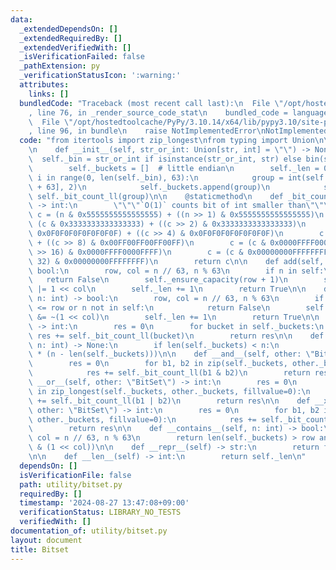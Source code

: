 ```yaml
---
data:
  _extendedDependsOn: []
  _extendedRequiredBy: []
  _extendedVerifiedWith: []
  _isVerificationFailed: false
  _pathExtension: py
  _verificationStatusIcon: ':warning:'
  attributes:
    links: []
  bundledCode: "Traceback (most recent call last):\n  File \"/opt/hostedtoolcache/PyPy/3.10.14/x64/lib/pypy3.10/site-packages/onlinejudge_verify/documentation/build.py\"\
    , line 76, in _render_source_code_stat\n    bundled_code = language.bundle(\n\
    \  File \"/opt/hostedtoolcache/PyPy/3.10.14/x64/lib/pypy3.10/site-packages/onlinejudge_verify/languages/python.py\"\
    , line 96, in bundle\n    raise NotImplementedError\nNotImplementedError\n"
  code: "from itertools import zip_longest\nfrom typing import Union\n\n\nclass BitSet:\n\
    \n    def __init__(self, str_or_int: Union[str, int] = \"\") -> None:\n      \
    \  self._bin = str_or_int if isinstance(str_or_int, str) else bin(str_or_int)[2:]\n\
    \        self._buckets = []  # little endian\n        self._len = 0\n        for\
    \ i in range(0, len(self._bin), 63):\n            group = int(self._bin[i : i\
    \ + 63], 2)\n            self._buckets.append(group)\n            self._len +=\
    \ self._bit_count_ll(group)\n\n    @staticmethod\n    def _bit_count_ll(n: int)\
    \ -> int:\n        \"\"\"`O(1)` counts bit of int smaller than\"\"\"\n       \
    \ c = (n & 0x5555555555555555) + ((n >> 1) & 0x5555555555555555)\n        c =\
    \ (c & 0x3333333333333333) + ((c >> 2) & 0x3333333333333333)\n        c = (c &\
    \ 0x0F0F0F0F0F0F0F0F) + ((c >> 4) & 0x0F0F0F0F0F0F0F0F)\n        c = (c & 0x00FF00FF00FF00FF)\
    \ + ((c >> 8) & 0x00FF00FF00FF00FF)\n        c = (c & 0x0000FFFF0000FFFF) + ((c\
    \ >> 16) & 0x0000FFFF0000FFFF)\n        c = (c & 0x00000000FFFFFFFF) + ((c >>\
    \ 32) & 0x00000000FFFFFFFF)\n        return c\n\n    def add(self, n: int) ->\
    \ bool:\n        row, col = n // 63, n % 63\n        if n in self:\n         \
    \   return False\n        self._ensure_capacity(row + 1)\n        self._buckets[row]\
    \ |= 1 << col\n        self._len += 1\n        return True\n\n    def discard(self,\
    \ n: int) -> bool:\n        row, col = n // 63, n % 63\n        if len(self._buckets)\
    \ <= row or n not in self:\n            return False\n        self._buckets[row]\
    \ &= ~(1 << col)\n        self._len += 1\n        return True\n\n    def _bit_count(self)\
    \ -> int:\n        res = 0\n        for bucket in self._buckets:\n           \
    \ res += self._bit_count_ll(bucket)\n        return res\n\n    def _ensure_capacity(self,\
    \ n: int) -> None:\n        if len(self._buckets) < n:\n            self._buckets.extend([0]\
    \ * (n - len(self._buckets)))\n\n    def __and__(self, other: \"BitSet\") -> int:\n\
    \        res = 0\n        for b1, b2 in zip(self._buckets, other._buckets):\n\
    \            res += self._bit_count_ll(b1 & b2)\n        return res\n\n    def\
    \ __or__(self, other: \"BitSet\") -> int:\n        res = 0\n        for b1, b2\
    \ in zip_longest(self._buckets, other._buckets, fillvalue=0):\n            res\
    \ += self._bit_count_ll(b1 | b2)\n        return res\n\n    def __xor__(self,\
    \ other: \"BitSet\") -> int:\n        res = 0\n        for b1, b2 in zip_longest(self._buckets,\
    \ other._buckets, fillvalue=0):\n            res += self._bit_count_ll(b1 ^ b2)\n\
    \        return res\n\n    def __contains__(self, n: int) -> bool:\n        row,\
    \ col = n // 63, n % 63\n        return len(self._buckets) > row and not not (self._buckets[row]\
    \ & (1 << col))\n\n    def __repr__(self) -> str:\n        return f\"BitSet({self._bin})\"\
    \n\n    def __len__(self) -> int:\n        return self._len\n"
  dependsOn: []
  isVerificationFile: false
  path: utility/bitset.py
  requiredBy: []
  timestamp: '2024-08-27 13:47:08+09:00'
  verificationStatus: LIBRARY_NO_TESTS
  verifiedWith: []
documentation_of: utility/bitset.py
layout: document
title: Bitset
---
```


